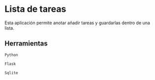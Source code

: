 # Lista de tareas

Esta aplicación permite anotar añadir tareas y guardarlas dentro de una lista.

## Herramientas

```bash
Python
```
```bash
Flask
```
```bash
Sqlite
```